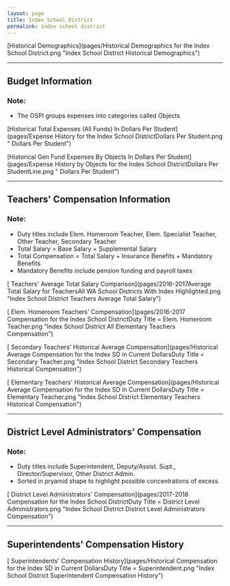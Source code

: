 ```yaml
---
layout: page
title: Index School District
permalink: index school district
---
```



[Historical Demographics](pages/Historical Demographics for the Index School District.png "Index School District Historical Demographics")

___

## Budget Information
### Note:
- The OSPI groups expenses into categories called Objects

[Historical Total Expenses (All Funds) In Dollars Per Student](pages/Expense History for the Index School DistrictDollars Per Student.png " Dollars Per Student")

[Historical Gen Fund Expenses By Objects In Dollars Per Student](pages/Expense History by Objects for the Index School DistrictDollars Per StudentLine.png " Dollars Per Student")


___

## Teachers' Compensation Information
### Note:
- Duty titles include Elem. Homeroom Teacher, Elem. Specialist Teacher, Other Teacher, Secondary Teacher
- Total Salary = Base Salary + Supplemental Salary
- Total Compensation = Total Salary + Insurance Benefits + Mandatory Benefits
- Mandatory Benefits include pension funding and payroll taxes

[ Teachers' Average Total Salary Comparison](pages/2016-2017Average Total Salary for TeachersAll WA School Districts With Index Highlighted.png "Index School District Teachers Average Total Salary")

[ Elem. Homeroom Teachers' Compensation](pages/2016-2017 Compensation for the Index School DistrictDuty Title = Elem. Homeroom Teacher.png "Index School District All Elementary Teachers Compensation")

[ Secondary Teachers' Historical Average Compensation](pages/Historical Average Compensation for the Index SD in Current DollarsDuty Title = Secondary Teacher.png "Index School District Secondary Teachers Historical Compensation")

[ Elementary Teachers' Historical Average Compensation](pages/Historical Average Compensation for the Index SD in Current DollarsDuty Title = Elementary Teacher.png "Index School District Elementary Teachers Historical Compensation")


___

## District Level Administrators' Compensation

### Note:
- Duty titles include Superintendent, Deputy/Assist. Supt., Director/Supervisor, Other District Admin.
- Sorted in pryamid shape to highlight possible concentrations of excess.

[ District Level Administrators' Compensation](pages/2017-2018 Compensation for the Index School DistrictDuty Title = District Level Administrators.png "Index School District District Level Administrators Compensation")


___

## Superintendents' Compensation History

[ Superintendents' Compensation History](pages/Historical Compensation for the Index SD in Current DollarsDuty Title = Superintendent.png "Index School District Superintendent Compensation History")

